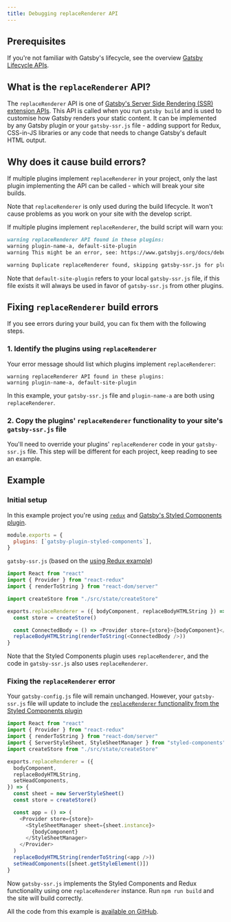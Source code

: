 ```yaml
---
title: Debugging replaceRenderer API
---
```


## Prerequisites

If you're not familiar with Gatsby's lifecycle, see the overview [Gatsby Lifecycle APIs](/docs/gatsby-lifecycle-apis/).

## What is the `replaceRenderer` API?

The `replaceRenderer` API is one of [Gatsby's Server Side Rendering (SSR) extension APIs](/docs/ssr-apis/#replaceRenderer). This API is called when you run `gatsby build` and is used to customise how Gatsby renders your static content. It can be implemented by any Gatsby plugin or your `gatsby-ssr.js` file - adding support for Redux, CSS-in-JS libraries or any code that needs to change Gatsby's default HTML output.

## Why does it cause build errors?

If multiple plugins implement `replaceRenderer` in your project, only the last plugin implementing the API can be called - which will break your site builds.

Note that `replaceRenderer` is only used during the build lifecycle. It won't cause problems as you work on your site with the develop script.

If multiple plugins implement `replaceRenderer`, the build script will warn you:

```markdown
warning replaceRenderer API found in these plugins:
warning plugin-name-a, default-site-plugin
warning This might be an error, see: https://www.gatsbyjs.org/docs/debugging-replace-renderer-api/

warning Duplicate replaceRenderer found, skipping gatsby-ssr.js for plugin: plugin-name-a
```

Note that `default-site-plugin` refers to your local `gatsby-ssr.js` file, if this file exists it will always be used in favor of `gatsby-ssr.js` from other plugins.

## Fixing `replaceRenderer` build errors

If you see errors during your build, you can fix them with the following steps.

### 1. Identify the plugins using `replaceRenderer`

Your error message should list which plugins implement `replaceRenderer`:

```shell
warning replaceRenderer API found in these plugins:
warning plugin-name-a, default-site-plugin
```

In this example, your `gatsby-ssr.js` file and `plugin-name-a` are both using `replaceRenderer`.

### 2. Copy the plugins' `replaceRenderer` functionality to your site's `gatsby-ssr.js` file

You'll need to override your plugins' `replaceRenderer` code in your `gatsby-ssr.js` file. This step will be different for each project, keep reading to see an example.

## Example

### Initial setup

In this example project you're using [`redux`](https://github.com/gatsbyjs/gatsby/tree/master/examples/using-redux) and [Gatsby's Styled Components plugin](https://github.com/gatsbyjs/gatsby/tree/master/packages/gatsby-plugin-styled-components).

```js:title=gatsby-config.js
module.exports = {
  plugins: [`gatsby-plugin-styled-components`],
}
```

`gatsby-ssr.js` (based on the [using Redux example](https://github.com/gatsbyjs/gatsby/blob/master/examples/using-redux/gatsby-ssr.js))

```js:title=gatsby-ssr.js
import React from "react"
import { Provider } from "react-redux"
import { renderToString } from "react-dom/server"

import createStore from "./src/state/createStore"

exports.replaceRenderer = ({ bodyComponent, replaceBodyHTMLString }) => {
  const store = createStore()

  const ConnectedBody = () => <Provider store={store}>{bodyComponent}</Provider>
  replaceBodyHTMLString(renderToString(<ConnectedBody />))
}
```

Note that the Styled Components plugin uses `replaceRenderer`, and the code in `gatsby-ssr.js` also uses `replaceRenderer`.

### Fixing the `replaceRenderer` error

Your `gatsby-config.js` file will remain unchanged. However, your `gatsby-ssr.js` file will update to include the [`replaceRenderer` functionality from the Styled Components plugin](https://github.com/gatsbyjs/gatsby/blob/master/packages/gatsby-plugin-styled-components/src/gatsby-ssr.js)

```js:title=gatsby-ssr.js
import React from "react"
import { Provider } from "react-redux"
import { renderToString } from "react-dom/server"
import { ServerStyleSheet, StyleSheetManager } from "styled-components"
import createStore from "./src/state/createStore"

exports.replaceRenderer = ({
  bodyComponent,
  replaceBodyHTMLString,
  setHeadComponents,
}) => {
  const sheet = new ServerStyleSheet()
  const store = createStore()

  const app = () => (
    <Provider store={store}>
      <StyleSheetManager sheet={sheet.instance}>
        {bodyComponent}
      </StyleSheetManager>
    </Provider>
  )
  replaceBodyHTMLString(renderToString(<app />))
  setHeadComponents([sheet.getStyleElement()])
}
```

Now `gatsby-ssr.js` implements the Styled Components and Redux functionality using one `replaceRenderer` instance. Run `npm run build` and the site will build correctly.

All the code from this example is [available on GitHub](https://github.com/m-allanson/gatsby-replace-renderer-example/commits/master).
